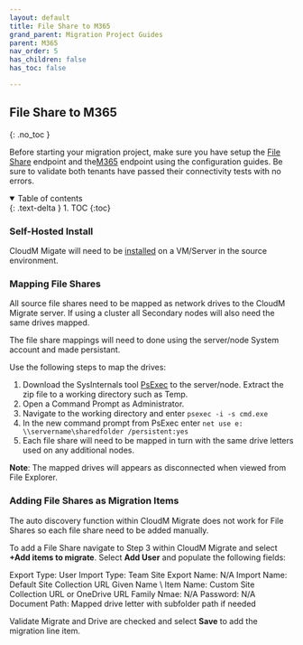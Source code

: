```yaml
---
layout: default
title: File Share to M365
grand_parent: Migration Project Guides
parent: M365
nav_order: 5
has_children: false
has_toc: false

---
```


## File Share to M365
{: .no_toc }

Before starting your migration project, make sure you have setup the <a href="https://docs.cloudm.io/Endpoint-Configuration-Guides/FileSystem.html">File Share</a> endpoint and the<a href="https://cloudm-migrate.github.io/documentation/Endpoint-Configuration-Guides/M365Tenant.html">M365</a> endpoint using the configuration guides. Be sure to validate both tenants have passed their connectivity tests with no errors. 

<a name="top"></a>
<details open markdown="block">
  <summary>
    Table of contents
  </summary>
  {: .text-delta }
1. TOC
{:toc}
</details>

### Self-Hosted Install

CloudM Migate will need to be <a href="https://docs.cloudm.io/Endpoint-Configuration-Guides/SelfHostedGuides.html">installed</a> on a VM/Server in the source environment. 

### Mapping File Shares 

All source file shares need to be mapped as network drives to the CloudM Migrate server. If using a cluster all Secondary nodes will also need the same drives mapped. 

The file share mappings will need to done using the server/node System account and made persistant. 

Use the following steps to map the drives: 

1. Download the SysInternals tool <a href="https://learn.microsoft.com/en-gb/sysinternals/downloads/psexec">PsExec</a> to the server/node. Extract the zip file to a working directory such as Temp. 
2. Open a Command Prompt as Administrator. 
3. Navigate to the working directory and enter `psexec -i -s cmd.exe`
4. In the new command prompt from PsExec enter `net use e: \\servername\sharedfolder /persistent:yes`
5. Each file share will need to be mapped in turn with the same drive letters used on any additional nodes.

**Note**: The mapped drives will appears as disconnected when viewed from File Explorer. 

### Adding File Shares as Migration Items

The auto discovery function within CloudM Migrate does not work for File Shares so each file share need to be added manually. 

To add a File Share navigate to Step 3 within CloudM Migrate and select **+Add items to migrate**. Select **Add User** and populate the following fields:

Export Type: User
Import Type: Team Site 
Export Name: N/A
Import Name: Default Site Collection URL
Given Name \ Item Name: Custom Site Collection URL or OneDrive URL
Family Nmae: N/A
Password: N/A
Document Path: Mapped drive letter with subfolder path if needed

Validate Migrate and Drive are checked and select **Save** to add the migration line item. 
